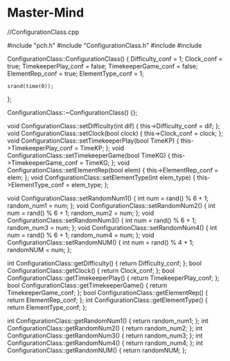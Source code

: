 # Master-Mind

//ConfigurationClass.cpp

#include "pch.h"
#include "ConfigurationClass.h"
#include <cstdlib>
#include <ctime>


ConfigurationClass::ConfigurationClass()
{
	Difficulty_conf = 1;
	Clock_conf = true;
	TimekeeperPlay_conf = false;
	TimekeeperGame_conf = false;
	ElementRep_conf = true;
	ElementType_conf = 1;

	srand(time(0));
};

ConfigurationClass::~ConfigurationClass() {};


void ConfigurationClass::setDifficulty(int dif)
{
	this->Difficulty_conf = dif;
};
void ConfigurationClass::setClock(bool clock)
{
	this->Clock_conf = clock;
};
void ConfigurationClass::setTimekeeperPlay(bool TimeKP)
{
	this->TimekeeperPlay_conf = TimeKP;
};
void ConfigurationClass::setTimekeeperGame(bool TimeKG)
{
	this->TimekeeperGame_conf = TimeKG;
};
void ConfigurationClass::setElementRep(bool elem)
{
	this->ElementRep_conf = elem;
};
void ConfigurationClass::setElementType(int elem_type)
{
	this->ElementType_conf = elem_type;
};

void ConfigurationClass::setRandomNum1()
{
	int num = rand() % 6 + 1;
	random_num1 = num;
};
void ConfigurationClass::setRandomNum2()
{
	int num = rand() % 6 + 1;
	random_num2 = num;
};
void ConfigurationClass::setRandomNum3()
{
	int num = rand() % 6 + 1;
	random_num3 = num;
};
void ConfigurationClass::setRandomNum4()
{
	int num = rand() % 6 + 1;
	random_num4 = num;
};
void ConfigurationClass::setRandomNUM()
{
	int num = rand() % 4 + 1;
	randomNUM = num;
};


int ConfigurationClass::getDifficulty()
{
	return Difficulty_conf;
};
bool ConfigurationClass::getClock()
{
	return Clock_conf;
};
bool ConfigurationClass::getTimekeeperPlay()
{
	return TimekeeperPlay_conf;
};
bool ConfigurationClass::getTimekeeperGame()
{
	return TimekeeperGame_conf;
};
bool ConfigurationClass::getElementRep()
{
	return ElementRep_conf;
};
int ConfigurationClass::getElementType()
{
	return ElementType_conf;
};

int ConfigurationClass::getRandomNum1()
{
	return random_num1;
};
int ConfigurationClass::getRandomNum2()
{
	return random_num2;
};
int ConfigurationClass::getRandomNum3()
{
	return random_num3;
};
int ConfigurationClass::getRandomNum4()
{
	return random_num4;
};
int ConfigurationClass::getRandomNUM()
{
	return randomNUM;
};


